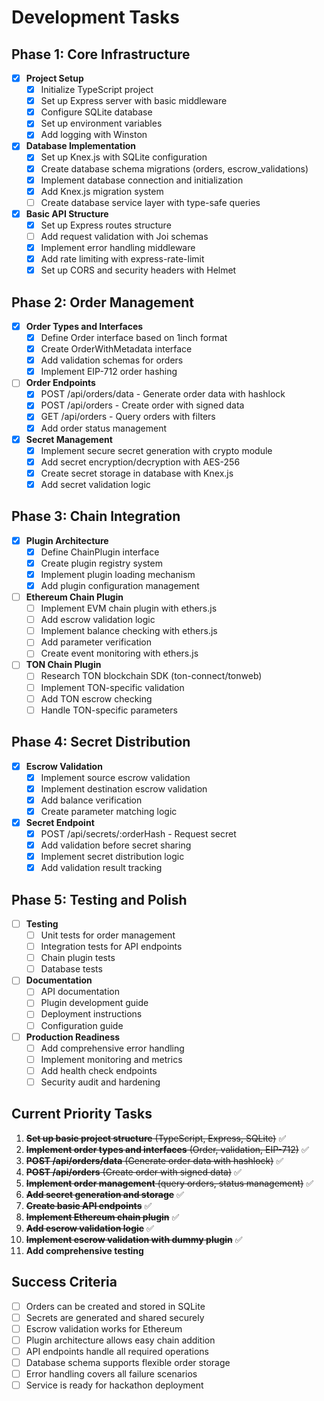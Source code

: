 # Development Tasks

## Phase 1: Core Infrastructure
- [x] **Project Setup**
  - [x] Initialize TypeScript project
  - [x] Set up Express server with basic middleware
  - [x] Configure SQLite database
  - [x] Set up environment variables
  - [x] Add logging with Winston

- [x] **Database Implementation**
  - [x] Set up Knex.js with SQLite configuration
  - [x] Create database schema migrations (orders, escrow_validations)
  - [x] Implement database connection and initialization
  - [x] Add Knex.js migration system
  - [ ] Create database service layer with type-safe queries

- [x] **Basic API Structure**
  - [x] Set up Express routes structure
  - [ ] Add request validation with Joi schemas
  - [x] Implement error handling middleware
  - [x] Add rate limiting with express-rate-limit
  - [x] Set up CORS and security headers with Helmet

## Phase 2: Order Management
- [x] **Order Types and Interfaces**
  - [x] Define Order interface based on 1inch format
  - [x] Create OrderWithMetadata interface
  - [x] Add validation schemas for orders
  - [x] Implement EIP-712 order hashing

- [ ] **Order Endpoints**
  - [x] POST /api/orders/data - Generate order data with hashlock
  - [x] POST /api/orders - Create order with signed data
  - [x] GET /api/orders - Query orders with filters
  - [x] Add order status management

- [x] **Secret Management**
  - [x] Implement secure secret generation with crypto module
  - [x] Add secret encryption/decryption with AES-256
  - [x] Create secret storage in database with Knex.js
  - [x] Add secret validation logic

## Phase 3: Chain Integration
- [x] **Plugin Architecture**
  - [x] Define ChainPlugin interface
  - [x] Create plugin registry system
  - [x] Implement plugin loading mechanism
  - [x] Add plugin configuration management

- [ ] **Ethereum Chain Plugin**
  - [ ] Implement EVM chain plugin with ethers.js
  - [ ] Add escrow validation logic
  - [ ] Implement balance checking with ethers.js
  - [ ] Add parameter verification
  - [ ] Create event monitoring with ethers.js

- [ ] **TON Chain Plugin**
  - [ ] Research TON blockchain SDK (ton-connect/tonweb)
  - [ ] Implement TON-specific validation
  - [ ] Add TON escrow checking
  - [ ] Handle TON-specific parameters

## Phase 4: Secret Distribution
- [x] **Escrow Validation**
  - [x] Implement source escrow validation
  - [x] Implement destination escrow validation
  - [x] Add balance verification
  - [x] Create parameter matching logic

- [x] **Secret Endpoint**
  - [x] POST /api/secrets/:orderHash - Request secret
  - [x] Add validation before secret sharing
  - [x] Implement secret distribution logic
  - [x] Add validation result tracking

## Phase 5: Testing and Polish
- [ ] **Testing**
  - [ ] Unit tests for order management
  - [ ] Integration tests for API endpoints
  - [ ] Chain plugin tests
  - [ ] Database tests

- [ ] **Documentation**
  - [ ] API documentation
  - [ ] Plugin development guide
  - [ ] Deployment instructions
  - [ ] Configuration guide

- [ ] **Production Readiness**
  - [ ] Add comprehensive error handling
  - [ ] Implement monitoring and metrics
  - [ ] Add health check endpoints
  - [ ] Security audit and hardening

## Current Priority Tasks
1. ~~**Set up basic project structure** (TypeScript, Express, SQLite)~~ ✅
2. ~~**Implement order types and interfaces** (Order, validation, EIP-712)~~ ✅
3. ~~**POST /api/orders/data** (Generate order data with hashlock)~~ ✅
4. ~~**POST /api/orders** (Create order with signed data)~~ ✅
5. ~~**Implement order management** (query orders, status management)~~ ✅
6. ~~**Add secret generation and storage**~~ ✅
7. ~~**Create basic API endpoints**~~ ✅
8. ~~**Implement Ethereum chain plugin**~~ ✅
9. ~~**Add escrow validation logic**~~ ✅
10. ~~**Implement escrow validation with dummy plugin**~~ ✅
11. **Add comprehensive testing**

## Success Criteria
- [ ] Orders can be created and stored in SQLite
- [ ] Secrets are generated and shared securely
- [ ] Escrow validation works for Ethereum
- [ ] Plugin architecture allows easy chain addition
- [ ] API endpoints handle all required operations
- [ ] Database schema supports flexible order storage
- [ ] Error handling covers all failure scenarios
- [ ] Service is ready for hackathon deployment 